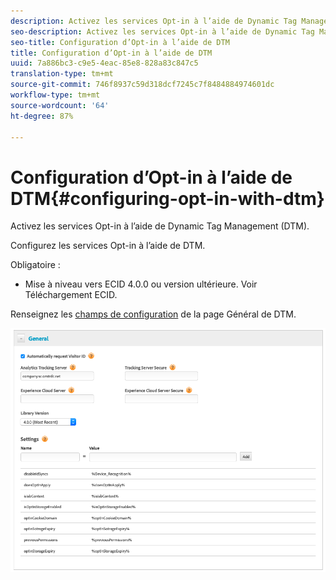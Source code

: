 ```yaml
---
description: Activez les services Opt-in à l’aide de Dynamic Tag Management (DTM).
seo-description: Activez les services Opt-in à l’aide de Dynamic Tag Management (DTM).
seo-title: Configuration d’Opt-in à l’aide de DTM
title: Configuration d’Opt-in à l’aide de DTM
uuid: 7a886bc3-c9e5-4eac-85e8-828a83c847c5
translation-type: tm+mt
source-git-commit: 746f8937c59d318dcf7245c7f8484884974601dc
workflow-type: tm+mt
source-wordcount: '64'
ht-degree: 87%

---
```



# Configuration d’Opt-in à l’aide de DTM{#configuring-opt-in-with-dtm}

Activez les services Opt-in à l’aide de Dynamic Tag Management (DTM).

Configurez les services Opt-in à l’aide de DTM.

Obligatoire :

* Mise à niveau vers ECID 4.0.0 ou version ultérieure. Voir Téléchargement [](https://github.com/Adobe-Marketing-Cloud/id-service/releases)ECID.

Renseignez les [champs de configuration](/help/implementation-guides/opt-in-service/api.md) de la page Général de DTM.

![](assets/DTM-example.png)
